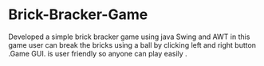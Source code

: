 # Brick-Bracker-Game
Developed a simple brick bracker game using java Swing and AWT  in this game user can break the bricks using a ball by clicking left and right button .Game GUI. is user friendly so anyone can play easily .
